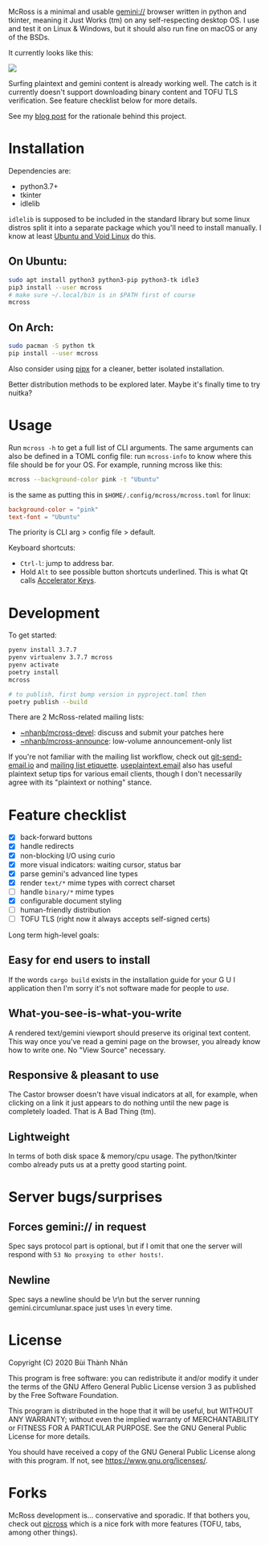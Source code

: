 McRoss is a minimal and usable [gemini://](https://gemini.circumlunar.space/)
browser written in python and tkinter, meaning it Just Works (tm) on any
self-respecting desktop OS. I use and test it on Linux & Windows, but it should
also run fine on macOS or any of the BSDs.

It currently looks like this:

![](https://junk.imnhan.com/mcross.png)

Surfing plaintext and gemini content is already working well. The catch is it
currently doesn't support downloading binary content and TOFU TLS verification.
See feature checklist below for more details.

See my [blog post][1] for the rationale behind this project.


# Installation

Dependencies are:

+ python3.7+
+ tkinter
+ idlelib

`idlelib` is supposed to be included in the standard library but some linux
distros split it into a separate package which you'll need to install manually.
I know at least [Ubuntu and Void Linux][2] do this.

## On Ubuntu:

```sh
sudo apt install python3 python3-pip python3-tk idle3
pip3 install --user mcross
# make sure ~/.local/bin is in $PATH first of course
mcross
```

## On Arch:

```sh
sudo pacman -S python tk
pip install --user mcross
```

Also consider using [pipx](https://github.com/pipxproject/pipx) for a cleaner,
better isolated installation.

Better distribution methods to be explored later.
Maybe it's finally time to try nuitka?

# Usage

Run `mcross -h` to get a full list of CLI arguments. The same arguments can
also be defined in a TOML config file: run `mcross-info` to know where this
file should be for your OS. For example, running mcross like this:

```sh
mcross --background-color pink -t "Ubuntu"
```

is the same as putting this in `$HOME/.config/mcross/mcross.toml` for linux:

```toml
background-color = "pink"
text-font = "Ubuntu"
```

The priority is CLI arg > config file > default.

Keyboard shortcuts:

- `Ctrl-l`: jump to address bar.
- Hold `Alt` to see possible button shortcuts underlined. This is what Qt calls
  [Accelerator Keys](https://doc.qt.io/qt-5/accelerators.html).


# Development

To get started:

```sh
pyenv install 3.7.7
pyenv virtualenv 3.7.7 mcross
pyenv activate
poetry install
mcross

# to publish, first bump version in pyproject.toml then
poetry publish --build
```

There are 2 McRoss-related mailing lists:

- [~nhanb/mcross-devel](https://lists.sr.ht/~nhanb/mcross-devel): discuss and
  submit your patches here
- [~nhanb/mcross-announce](https://lists.sr.ht/~nhanb/mcross-announce):
  low-volume announcement-only list

If you're not familiar with the mailing list workflow, check out
[git-send-email.io][3] and [mailing list etiquette][4]. [useplaintext.email][5]
also has useful plaintext setup tips for various email clients, though I don't
necessarily agree with its "plaintext or nothing" stance.


# Feature checklist

- [x] back-forward buttons
- [x] handle redirects
- [x] non-blocking I/O using curio
- [x] more visual indicators: waiting cursor, status bar
- [x] parse gemini's advanced line types
- [x] render `text/*` mime types with correct charset
- [ ] handle `binary/*` mime types
- [x] configurable document styling
- [ ] human-friendly distribution
- [ ] TOFU TLS (right now it always accepts self-signed certs)

Long term high-level goals:

## Easy for end users to install

If the words `cargo build` exists in the installation guide for your G U I
application then I'm sorry it's not software made for people to _use_.

## What-you-see-is-what-you-write

A rendered text/gemini viewport should preserve its original text content.
This way once you've read a gemini page on the browser, you already know how to
write one. No "View Source" necessary.

## Responsive & pleasant to use

The Castor browser doesn't have visual indicators at all, for example, when
clicking on a link it just appears to do nothing until the new page is
completely loaded. That is A Bad Thing (tm).

## Lightweight

In terms of both disk space & memory/cpu usage.
The python/tkinter combo already puts us at a pretty good starting point.

# Server bugs/surprises

## Forces gemini:// in request

Spec says protocol part is optional, but if I omit that one the server will
respond with `53 No proxying to other hosts!`.

## Newline

Spec says a newline should be \r\n but the server running
gemini.circumlunar.space just uses \n every time.

# License

Copyright (C) 2020 Bùi Thành Nhân

This program is free software: you can redistribute it and/or modify it under
the terms of the GNU Affero General Public License version 3 as published by
the Free Software Foundation.

This program is distributed in the hope that it will be useful, but WITHOUT ANY
WARRANTY; without even the implied warranty of MERCHANTABILITY or FITNESS FOR A
PARTICULAR PURPOSE.  See the GNU General Public License for more details.

You should have received a copy of the GNU General Public License along with
this program.  If not, see <https://www.gnu.org/licenses/>.

# Forks

McRoss development is... conservative and sporadic.
If that bothers you, check out [picross][6] which is a nice fork with more
features (TOFU, tabs, among other things).

[1]: https://hi.imnhan.com/posts/introducing-mcross-a-minimal-gemini-browser/
[2]: https://todo.sr.ht/~nhanb/mcross/3
[3]: https://git-send-email.io/
[4]: https://man.sr.ht/lists.sr.ht/etiquette.md
[5]: https://useplaintext.email/
[6]: https://git.sr.ht/~fkfd/picross
[7]: https://docs.python.org/3.8/library/tkinter.html#file-handlers
